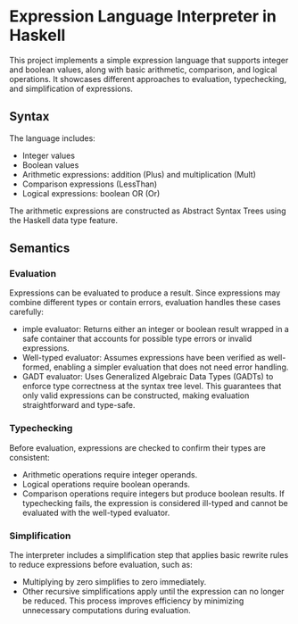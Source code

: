 # Expression Language Interpreter in Haskell

This project implements a simple expression language that supports integer and boolean values, along with basic arithmetic, comparison, and logical operations.
It showcases different approaches to evaluation, typechecking, and simplification of expressions.

## Syntax

The language includes:
- Integer values 
- Boolean values
- Arithmetic expressions: addition (Plus) and multiplication (Mult)
- Comparison expressions (LessThan)
- Logical expressions: boolean OR (Or)

The arithmetic expressions are constructed as Abstract Syntax Trees using the Haskell data type feature. 

## Semantics

### Evaluation
Expressions can be evaluated to produce a result. Since expressions may combine different types or contain errors, evaluation handles these cases carefully:
- imple evaluator: Returns either an integer or boolean result wrapped in a safe container that accounts for possible type errors or invalid expressions.
- Well-typed evaluator: Assumes expressions have been verified as well-formed, enabling a simpler evaluation that does not need error handling.
- GADT evaluator: Uses Generalized Algebraic Data Types (GADTs) to enforce type correctness at the syntax tree level. This guarantees that only valid expressions can be constructed, making evaluation straightforward and type-safe.

### Typechecking
Before evaluation, expressions are checked to confirm their types are consistent:
- Arithmetic operations require integer operands.
- Logical operations require boolean operands.
- Comparison operations require integers but produce boolean results.
If typechecking fails, the expression is considered ill-typed and cannot be evaluated with the well-typed evaluator.

### Simplification
The interpreter includes a simplification step that applies basic rewrite rules to reduce expressions before evaluation, such as:
- Multiplying by zero simplifies to zero immediately.
- Other recursive simplifications apply until the expression can no longer be reduced.
This process improves efficiency by minimizing unnecessary computations during evaluation.
